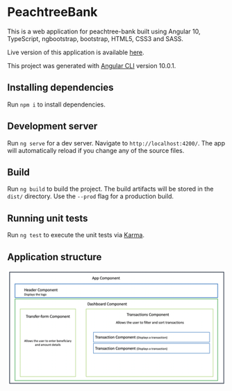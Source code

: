 # PeachtreeBank

This is a web application for peachtree-bank built using Angular 10, TypeScript, ngbootstrap, bootstrap, HTML5, CSS3 and SASS.

Live version of this application is available [here](https://peachtree-bank-b516e.web.app).

This project was generated with [Angular CLI](https://github.com/angular/angular-cli) version 10.0.1.

## Installing dependencies

Run `npm i` to install dependencies.

## Development server

Run `ng serve` for a dev server. Navigate to `http://localhost:4200/`. The app will automatically reload if you change any of the source files.

## Build

Run `ng build` to build the project. The build artifacts will be stored in the `dist/` directory. Use the `--prod` flag for a production build.

## Running unit tests

Run `ng test` to execute the unit tests via [Karma](https://karma-runner.github.io).

## Application structure

![Application Structure](./src/assets/application-structure.png)